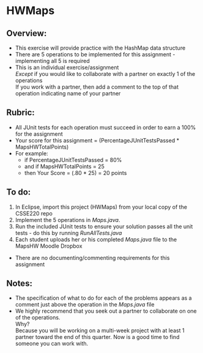 # HWMaps

## Overview:
- This exercise will provide practice with the HashMap data structure
- There are 5 operations to be implemented for this assignment - implementing all 5 is required
- This is an individual exercise/assignment <br>*Except* if you would like to collaborate with a partner on exactly 1 of the operations <br>If you work with a partner, then add a comment to the top of that operation indicating name of your partner


## Rubric:

- All JUnit tests for each operation must succeed in order to earn a 100% for the assignment
- Your score for this assignment = (PercentageJUnitTestsPassed * MapsHWTotalPoints)
- For example:
  - if PercentageJUnitTestsPassed = 80%
  - and if MapsHWTotalPoints = 25
  - then Your Score = (.80 * 25) = 20 points

## To do:

1. In Eclipse, import this project (HWMaps) from your local copy of the CSSE220 repo
2. Implement the 5 operations in *Maps.java*. 
3. Run the included JUnit tests to ensure your solution passes all the unit tests - do this by running *RunAllTests.java*
4. Each student uploads her or his completed *Maps.java* file to the MapsHW Moodle Dropbox


- There are no documenting/commenting requirements for this assignment

## Notes:
- The specification of what to do for each of the problems appears as a comment just above the operation in the *Maps.java* file
- We highly recommend that you seek out a partner to collaborate on one of the operations. <br>Why? <br>Because you will be working on a multi-week project with at least 1 partner toward the end of this quarter. Now is a good time to find someone you can work with.



